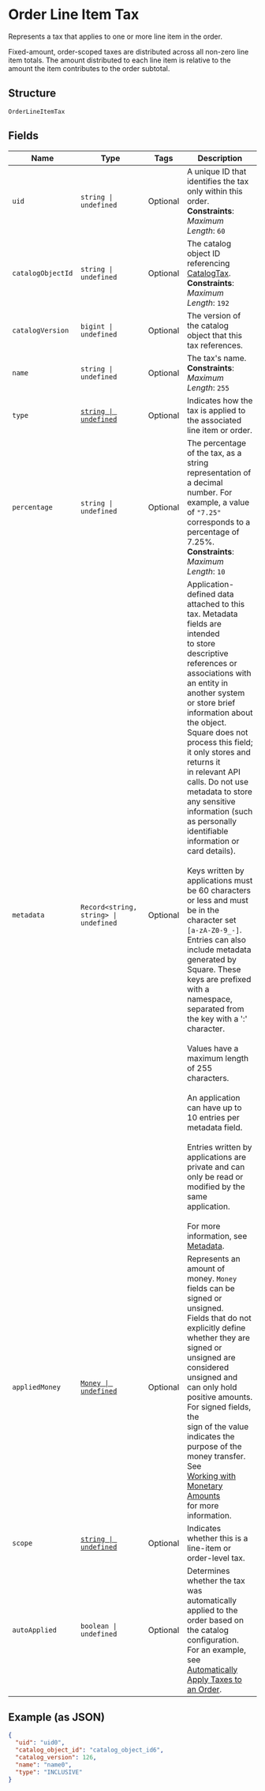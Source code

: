 
# Order Line Item Tax

Represents a tax that applies to one or more line item in the order.

Fixed-amount, order-scoped taxes are distributed across all non-zero line item totals.
The amount distributed to each line item is relative to the amount the item
contributes to the order subtotal.

## Structure

`OrderLineItemTax`

## Fields

| Name | Type | Tags | Description |
|  --- | --- | --- | --- |
| `uid` | `string \| undefined` | Optional | A unique ID that identifies the tax only within this order.<br>**Constraints**: *Maximum Length*: `60` |
| `catalogObjectId` | `string \| undefined` | Optional | The catalog object ID referencing [CatalogTax](../../doc/models/catalog-tax.md).<br>**Constraints**: *Maximum Length*: `192` |
| `catalogVersion` | `bigint \| undefined` | Optional | The version of the catalog object that this tax references. |
| `name` | `string \| undefined` | Optional | The tax's name.<br>**Constraints**: *Maximum Length*: `255` |
| `type` | [`string \| undefined`](../../doc/models/order-line-item-tax-type.md) | Optional | Indicates how the tax is applied to the associated line item or order. |
| `percentage` | `string \| undefined` | Optional | The percentage of the tax, as a string representation of a decimal<br>number. For example, a value of `"7.25"` corresponds to a percentage of<br>7.25%.<br>**Constraints**: *Maximum Length*: `10` |
| `metadata` | `Record<string, string> \| undefined` | Optional | Application-defined data attached to this tax. Metadata fields are intended<br>to store descriptive references or associations with an entity in another system or store brief<br>information about the object. Square does not process this field; it only stores and returns it<br>in relevant API calls. Do not use metadata to store any sensitive information (such as personally<br>identifiable information or card details).<br><br>Keys written by applications must be 60 characters or less and must be in the character set<br>`[a-zA-Z0-9_-]`. Entries can also include metadata generated by Square. These keys are prefixed<br>with a namespace, separated from the key with a ':' character.<br><br>Values have a maximum length of 255 characters.<br><br>An application can have up to 10 entries per metadata field.<br><br>Entries written by applications are private and can only be read or modified by the same<br>application.<br><br>For more information, see [Metadata](https://developer.squareup.com/docs/build-basics/metadata). |
| `appliedMoney` | [`Money \| undefined`](../../doc/models/money.md) | Optional | Represents an amount of money. `Money` fields can be signed or unsigned.<br>Fields that do not explicitly define whether they are signed or unsigned are<br>considered unsigned and can only hold positive amounts. For signed fields, the<br>sign of the value indicates the purpose of the money transfer. See<br>[Working with Monetary Amounts](https://developer.squareup.com/docs/build-basics/working-with-monetary-amounts)<br>for more information. |
| `scope` | [`string \| undefined`](../../doc/models/order-line-item-tax-scope.md) | Optional | Indicates whether this is a line-item or order-level tax. |
| `autoApplied` | `boolean \| undefined` | Optional | Determines whether the tax was automatically applied to the order based on<br>the catalog configuration. For an example, see<br>[Automatically Apply Taxes to an Order](https://developer.squareup.com/docs/orders-api/apply-taxes-and-discounts/auto-apply-taxes). |

## Example (as JSON)

```json
{
  "uid": "uid0",
  "catalog_object_id": "catalog_object_id6",
  "catalog_version": 126,
  "name": "name0",
  "type": "INCLUSIVE"
}
```

